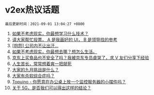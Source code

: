# v2ex热议话题

`最后更新时间：2021-09-01 13:04:27 +0800`

1. [如果不考虑现实，你最想学习什么技术？](https://www.v2ex.com/t/799024)
1. [请大家帮忙投票， A 是我画好的 UI， B 是领导找的参考](https://www.v2ex.com/t/799039)
1. [[抱怨] 公司内不让出汗...](https://www.v2ex.com/t/799179)
1. [如果不考虑现实，你最想去哪？想怎么生活。](https://www.v2ex.com/t/799067)
1. [京东上买食品也不安全了吗？我被京东专员虐哭了，求 V 友们分享下经验](https://www.v2ex.com/t/799182)
1. [人生苦长，常常想着爽一把就死](https://www.v2ex.com/t/799089)
1. [大家的九月挑战是什么？](https://www.v2ex.com/t/799180)
1. [大家有杀软综合症吗？](https://www.v2ex.com/t/799134)
1. [Topuino - 你愿意在办公桌上放一个监控服务器的小摆件吗？](https://www.v2ex.com/t/799177)
1. [关于 5G，是否我们可以得出这样的结论？](https://www.v2ex.com/t/799136)

